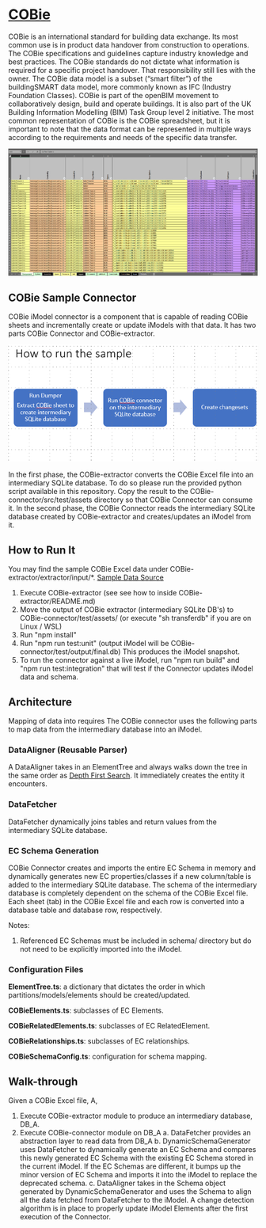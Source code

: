 # [COBie](https://en.wikipedia.org/wiki/COBie#:~:text=Construction%20Operations%20Building%20Information%20Exchange,COBie%20was%20designed%20by%20Dr.)

COBie is an international standard for building data exchange. Its most common use is in product data handover from construction to operations. The COBie specifications and guidelines capture industry knowledge and best practices. The COBie standards do not dictate what information is required for a specific project handover. That responsibility still lies with the owner. The COBie data model is a subset (“smart filter”) of the buildingSMART data model, more commonly known as IFC (Industry Foundation Classes). COBie is part of the openBIM movement to collaboratively design, build and operate buildings. It is also part of the UK Building Information Modelling (BIM) Task Group level 2 initiative. The most common representation of COBie is the COBie spreadsheet, but it is important to note that the data format can be represented in multiple ways according to the requirements and needs of the specific data transfer.

![COBie sheet](./cobie_sheet.png)

## COBie Sample Connector

COBie iModel connector is a component that is capable of reading COBie sheets and incrementally create or update iModels with that data. It has two parts COBie Connector and COBie-extractor.

![Run Sample Process](./how_to_run_sample.png)

In the first phase, the COBie-extractor converts the COBie Excel file into an intermediary SQLite database.  To do so please run the provided python script available in this repository. Copy the result to the COBie-connector/src/test/assets directory so that COBie Connector can consume it.
In the second phase, the COBie Connector reads the intermediary SQLite database created by COBie-extractor and creates/updates an iModel from it.

## How to Run It

You may find the sample COBie Excel data under COBie-extractor/extractor/input/*. [Sample Data Source](https://www.nibs.org/page/bsa_commonbimfiles)

1. Execute COBie-extractor (see see how to inside COBie-extractor/README.md)
2. Move the output of COBie extractor (intermediary SQLite DB's) to COBie-connector/test/assets/ (or execute "sh transferdb" if you are on Linux / WSL)
3. Run "npm install"
4. Run "npm run test:unit" (output iModel will be COBie-connector/test/output/final.db) This produces the iModel snapshot.
5. To run the connector against a live iModel, run "npm run build" and "npm run test:integration" that will test if the Connector updates iModel data and schema.

## Architecture

Mapping of data into requires The COBie connector uses the following parts to map data from the intermediary database into an iModel.

### DataAligner (Reusable Parser)

A DataAligner takes in an ElementTree and always walks down the tree in the same order as [Depth First Search](https://en.wikipedia.org/wiki/Depth-first_search#:~:text=a%20depth%2Dfirst%20search%20starting,%2C%20E%2C%20C%2C%20G.).
It immediately creates the entity it encounters.

### DataFetcher

DataFetcher dynamically joins tables and return values from the intermediary SQLite database.

### EC Schema Generation

COBie Connector creates and imports the entire EC Schema in memory and dynamically generates new EC properties/classes if a new column/table is added to the intermediary SQLite database. The schema of the intermediary database is completely dependent on the schema of the COBie Excel file. Each sheet (tab) in the COBie Excel file and each row is converted into a database table and database row, respectively.

Notes:

1. Referenced EC Schemas must be included in schema/ directory but do not need to be explicitly imported into the iModel.

### Configuration Files

**ElementTree.ts**: a dictionary that dictates the order in which partitions/models/elements should be created/updated.

**COBieElements.ts**: subclasses of EC Elements.

**COBieRelatedElements.ts**: subclasses of EC RelatedElement.

**COBieRelationships.ts**: subclasses of EC relationships.

**COBieSchemaConfig.ts**: configuration for schema mapping.

## Walk-through

Given a COBie Excel file, A,

1. Execute COBie-extractor module to produce an intermediary database, DB_A.
2. Execute COBie-connector module on DB_A
   a. DataFetcher provides an abstraction layer to read data from DB_A
   b. DynamicSchemaGenerator uses DataFetcher to dynamically generate an EC Schema and compares this newly generated EC Schema with the existing EC Schema stored in the current iModel. If the EC Schemas are different, it bumps up the minor version of EC Schema and imports it into the iModel to replace the deprecated schema. 
   c. DataAligner takes in the Schema object generated by DynamicSchemaGenerator and uses the Schema to align all the data fetched from DataFetcher to the iModel. A change detection algorithm is in place to properly update iModel Elements after the first execution of the Connector.
